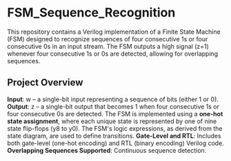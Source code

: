 # FSM_Sequence_Recognition
This repository contains a Verilog implementation of a Finite State Machine (FSM) designed to recognize sequences of four consecutive 1s or four consecutive 0s in an input stream. The FSM outputs a high signal (z=1) whenever four consecutive 1s or 0s are detected, allowing for overlapping sequences.

## Project Overview
**Input**: w – a single-bit input representing a sequence of bits (either 1 or 0).
**Output**: z – a single-bit output that becomes 1 when four consecutive 1s or four consecutive 0s are detected.
The FSM is implemented using a **one-hot state assignment**, where each unique state is represented by one of nine state flip-flops (y8 to y0). The FSM's logic expressions, as derived from the state diagram, are used to define transitions.
**Gate-Level and RTL**: Includes both gate-level (one-hot encoding) and RTL (binary encoding) Verilog code.
**Overlapping Sequences Supported**: Continuous sequence detection.
